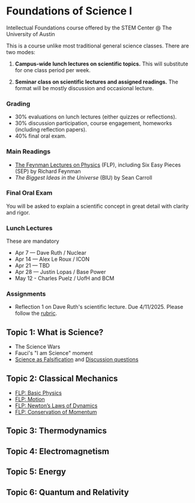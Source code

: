 # Foundations of Science I

Intellectual Foundations course offered by the STEM Center @ The University of Austin

This is a course unlike most traditional general science classes.  There are two modes:

1. **Campus-wide lunch lectures on scientific topics.** This will substitute for one class period per week.

2. **Seminar class on scientific lectures and assigned readings.** The format will be mostly discussion and occasional lecture.

### Grading

- 30% evaluations on lunch lectures (either quizzes or reflections).
- 30% discussion participation, course engagement, homeworks (including reflection papers).
- 40% final oral exam.

### Main Readings

- [The Feynman Lectures on Physics](https://www.feynmanlectures.caltech.edu) (FLP), including Six Easy Pieces (SEP) by Richard Feynman
- *The Biggest Ideas in the Universe* (BIU) by Sean Carroll

### Final Oral Exam

You will be asked to explain a scientific concept in great detail with clarity and rigor.


### Lunch Lectures

These are mandatory 

- Apr 7 — Dave Ruth / Nuclear
- Apr 14 — Alex Le Roux / ICON
- Apr 21 — TBD
- Apr 28 — Justin Lopas / Base Power
- May 12 - Charles Puelz / UofH and BCM

### Assignments

- Reflection 1 on Dave Ruth's scientific lecture.  Due 4/11/2025.  Please follow the [rubric](rubrics/TechnicalLectureReflections.pdf).


## Topic 1: What is Science?

- The Science Wars
- Fauci's "I am Science" moment
- [Science as Falsification](readings/popper.pdf) and [Discussion questions](discussion/popper.md)

## Topic 2: Classical Mechanics

- [FLP: Basic Physics](https://www.feynmanlectures.caltech.edu/I_02.html)
- [FLP: Motion](https://www.feynmanlectures.caltech.edu/I_08.html)
- [FLP: Newton’s Laws of Dynamics](https://www.feynmanlectures.caltech.edu/I_09.html)
- [FLP: Conservation of Momentum](https://www.feynmanlectures.caltech.edu/I_10.html)


## Topic 3: Thermodynamics

## Topic 4: Electromagnetism

## Topic 5: Energy

## Topic 6: Quantum and Relativity


